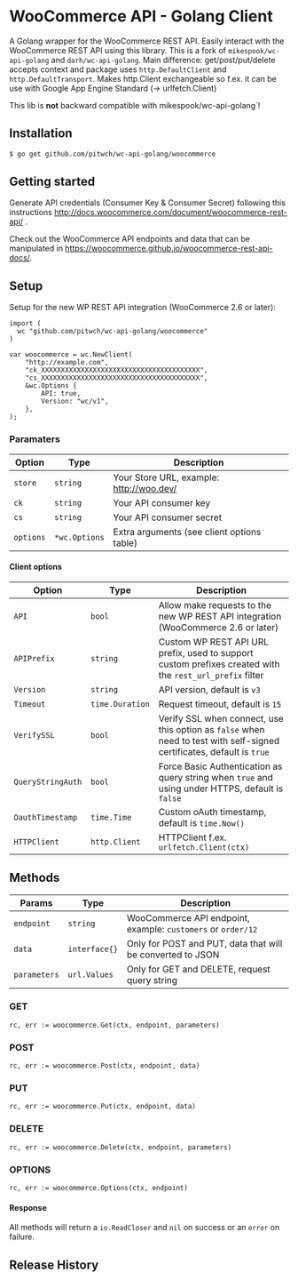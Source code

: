 # WooCommerce API - Golang Client

A Golang wrapper for the WooCommerce REST API. Easily interact with the WooCommerce REST API using this library.
This is a fork of `mikespook/wc-api-golang` and `darh/wc-api-golang`.
Main difference: get/post/put/delete accepts context and package uses `http.DefaultClient` and `http.DefaultTransport`.
Makes http.Client exchangeable so f.ex. it can be use with Google App Engine Standard (-> urlfetch.Client)

This lib is **not** backward compatible with mikespook/wc-api-golang`!

## Installation

```bash
$ go get github.com/pitwch/wc-api-golang/woocommerce
```

## Getting started

Generate API credentials (Consumer Key & Consumer Secret) following this instructions <http://docs.woocommerce.com/document/woocommerce-rest-api/>
.

Check out the WooCommerce API endpoints and data that can be manipulated in <https://woocommerce.github.io/woocommerce-rest-api-docs/>.

## Setup

Setup for the new WP REST API integration (WooCommerce 2.6 or later):

```golang
import (
  wc "github.com/pitwch/wc-api-golang/woocommerce"
)

var woocommerce = wc.NewClient(
    "http://example.com", 
    "ck_XXXXXXXXXXXXXXXXXXXXXXXXXXXXXXXXXXXXXXXX", 
    "cs_XXXXXXXXXXXXXXXXXXXXXXXXXXXXXXXXXXXXXXXX",
    &wc.Options {
        API: true,
        Version: "wc/v1",
    },
);
```

### Paramaters

|       Option      |   Type   |                Description                 |
| ----------------- | -------- | ------------------------------------------ |
| `store`           | `string` | Your Store URL, example: http://woo.dev/   |
| `ck`              | `string` | Your API consumer key                      |
| `cs`              | `string` | Your API consumer secret                   |
| `options`         | `*wc.Options`  | Extra arguments (see client options table) |

#### Client options

|        Option       |   Type   |                                                      Description                                                       |
|---------------------|----------|------------------------------------------------------------------------------------------------------------------------|
| `API`            | `bool`   | Allow make requests to the new WP REST API integration (WooCommerce 2.6 or later)                                      |
| `APIPrefix`     | `string` | Custom WP REST API URL prefix, used to support custom prefixes created with the `rest_url_prefix` filter               |
| `Version`           | `string` | API version, default is `v3`                                                                                           |
| `Timeout`           | `time.Duration`    | Request timeout, default is `15`                                                                                       |
| `VerifySSL`        | `bool`   | Verify SSL when connect, use this option as `false` when need to test with self-signed certificates, default is `true` |
| `QueryStringAuth` | `bool`   | Force Basic Authentication as query string when `true` and using under HTTPS, default is `false`                       |
| `OauthTimestamp`   | `time.Time` | Custom oAuth timestamp, default is `time.Now()`                                                                            |
| `HTTPClient`   | `http.Client` | HTTPClient f.ex. `urlfetch.Client(ctx)`                                                                            |


## Methods

|    Params    |   Type   |                         Description                          |
| ------------ | -------- | ------------------------------------------------------------ |
| `endpoint`   | `string` | WooCommerce API endpoint, example: `customers` or `order/12` |
| `data`       | `interface{}`  | Only for POST and PUT, data that will be converted to JSON   |
| `parameters` | `url.Values`  | Only for GET and DELETE, request query string                |

### GET

```golang
rc, err := woocommerce.Get(ctx, endpoint, parameters)
```

### POST

```golang
rc, err := woocommerce.Post(ctx, endpoint, data)
```

### PUT

```golang
rc, err := woocommerce.Put(ctx, endpoint, data)
```

### DELETE

```golang
rc, err := woocommerce.Delete(ctx, endpoint, parameters)
```

### OPTIONS

```golang
rc, err := woocommerce.Options(ctx, endpoint)
```

#### Response

All methods will return a `io.ReadCloser` and `nil` on success or an `error` on failure.

## Release History
